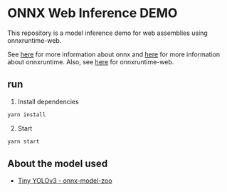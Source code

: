 # ONNX Web Inference DEMO

This repository is a model inference demo for web assemblies using onnxruntime-web.

See [here](https://onnx.ai/) for more information about onnx and [here](https://www.onnxruntime.ai/) for more information about onnxruntime.
Also, see [here](https://github.com/microsoft/onnxruntime/tree/master/js/web) for onnxruntime-web.

## run

1. Install dependencies

  ```bash
  yarn install
  ```

2. Start

  ```bash
  yarn start
  ```

## About the model used

- [Tiny YOLOv3 - onnx-model-zoo](https://github.com/onnx/models/tree/master/vision/object_detection_segmentation/tiny-yolov3)
